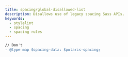 ```yaml
---
title: spacing/global-disallowed-list
description: Disallows use of legacy spacing Sass APIs.
keywords:
  - stylelint
  - spacing
  - spacing rules
---
```


```diff
// Don't
- @type map $spacing-data: $polaris-spacing;
```
